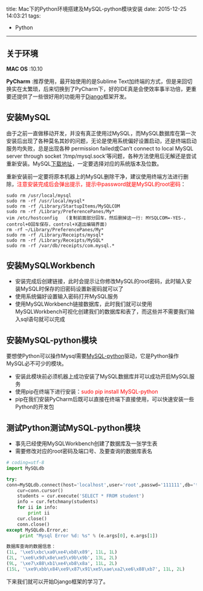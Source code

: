 title: Mac下的Python环境搭建及MySQL-python模块安装
date: 2015-12-25 14:03:21
tags:
- Python
---

## 关于环境
**MAC OS** :10.10

**PyCharm**  :推荐使用，最开始使用的是Sublime Text加终端的方式，但是来回切换实在太繁琐，后来切换到了PyCharm下，好的IDE真是会使效率事半功倍，更重要还提供了一些很好用的功能用于[Django](https://www.djangoproject.com/)框架开发。

## 安装MySQL
由于之前一直做移动开发，并没有真正使用过MySQL，而MySQL数据库在第一次安装后出现了各种莫名其妙的问题，无论是使用系统偏好设置启动，还是终端启动服务均失败，总是出现各种 <a name="fenced-code-block">permission failed或Can’t connect to local MySQL server through socket ‘/tmp/mysql.sock’</a>等问题，各种方法使用后无解还是尝试重新安装。MySQL[下载地址](http://dev.mysql.com/downloads/mysql/)，一定要选择对应的系统版本及位数。

重新安装前一定要将原本机器上的MySQL删除干净，建议使用终端方法进行删除，<font color=red>注意安装完成后会弹出提示，提示中password就是MySQL的root密码</font>：

```
sudo rm /usr/local/mysql
sudo rm -rf /usr/local/mysql*
sudo rm -rf /Library/StartupItems/MySQLCOM
sudo rm -rf /Library/PreferencePanes/My*
vim /etc/hostconfig   (复制前面部分回车，然后删掉这一行: MYSQLCOM=-YES-，control+O回车保存，control+X退出编辑界面)  
rm -rf ~/Library/PreferencePanes/My*
sudo rm -rf /Library/Receipts/mysql*
sudo rm -rf /Library/Receipts/MySQL*
sudo rm -rf /var/db/receipts/com.mysql.*
```

<!-- more -->

## 安装MySQLWorkbench
* 安装完成后创建链接，此时会提示让你修改MySQL的root密码，此时输入安装MySQL时保存的旧密码设置新密码就可以了
* 使用系统偏好设置输入密码打开MySQL服务
* 使用MySQLWorkbench链接数据库，此时我们就可以使用MySQLWorkbench可视化创建我们的数据库和表了，而这些并不需要我们输入sql语句就可以完成

## 安装MySQL-python模块
要想使Python可以操作Mysql需要[MySQL-python](https://pypi.python.org/pypi/MySQL-python/)驱动，它是Python操作MySQL必不可少的模块。

* 安装此模块前必须机器上成功安装了MySQL数据库并可以成功开启MySQL服务
* 使用pip在终端下进行安装：<font color=red>sudo pip install MySQL-python</font>
* pip在我们安装PyCharm后既可以直接在终端下直接使用，可以快速安装一些Python的开发包

## 测试Python测试MySQL-python模块
* 事先已经使用MySQLWorkbench创建了数据库及一张学生表
* 需要修改对应的root密码及端口号、及要查询的数据库表名

```python
# coding=utf-8
import MySQLdb

try:
conn=MySQLdb.connect(host='localhost',user='root',passwd='111111',db='test',port=3306)
    cur=conn.cursor()
    students = cur.execute('SELECT * FROM student')
    info = cur.fetchmany(students)
    for ii in info:
        print ii
    cur.close()
    conn.close()
except MySQLdb.Error,e:
     print "Mysql Error %d: %s" % (e.args[0], e.args[1])

数据库查询的数据信息：
(1L, '\xe5\xbc\xa0\xe4\xb8\x89', 11L, 1L)
(2L, '\xe6\x9d\x8e\xe5\x9b\x9b', 13L, 2L)
(9L, '\xe7\x88\xb1\xe4\xb8\x8a', 11L, 2L)
(15L, '\xe9\xbb\x84\xe9\x87\x91\xe5\xae\xa2\xe6\x88\xb7', 11L, 2L)
```

下来我们就可以开始Django框架的学习了。



